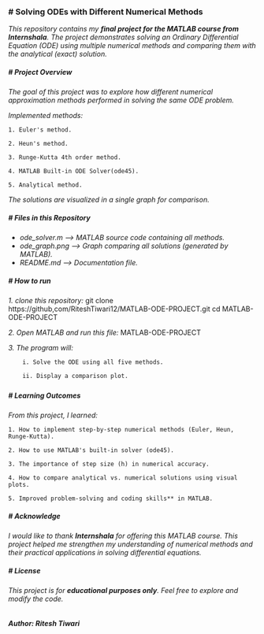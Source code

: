 ### **# Solving ODEs with Different Numerical Methods**



*This repository contains my **final project for the MATLAB course from Internshala**. The project demonstrates solving an Ordinary Differential Equation (ODE) using multiple numerical methods and comparing them with the analytical (exact) solution.*



##### **# Project Overview**



*The goal of this project was to explore how different numerical approximation methods performed in solving the same ODE problem.*



*Implemented methods:*

	1. Euler's method.

	2. Heun's method.

	3. Runge-Kutta 4th order method.

	4. MATLAB Built-in ODE Solver(ode45).

	5. Analytical method.



*The solutions are visualized in a single graph for comparison.*



##### <b># Files in this Repository</b>



* *ode\_solver.m --> MATLAB source code containing all methods.*
* *ode\_graph.png --> Graph comparing all solutions (generated by MATLAB).*
* *README.md --> Documentation file.*



##### <b># How to run</b>



*1. clone this repository:* git clone https://github,com/RiteshTiwari12/MATLAB-ODE-PROJECT.git cd MATLAB-ODE-PROJECT	

*2. Open MATLAB and run this file:* MATLAB-ODE-PROJECT

*3. The program will:*

		i. Solve the ODE using all five methods.

		ii. Display a comparison plot.

##### 

##### <b># Learning Outcomes</b>



*From this project, I learned:*

	1. How to implement step-by-step numerical methods (Euler, Heun, Runge-Kutta).

	2. How to use MATLAB's built-in solver (ode45).

	3. The importance of step size (h) in numerical accuracy.

	4. How to compare analytical vs. numerical solutions using visual plots.

	5. Improved problem-solving and coding skills** in MATLAB.



##### <b># Acknowledge</b>



*I would like to thank **Internshala** for offering this MATLAB course. This project helped me strengthen my understanding of numerical methods and their practical applications in solving differential equations.*



##### <b># License</b>



*This project is for **educational purposes only**. Feel free to explore and modify the code.*

###### 

###### <b>Author:  Ritesh Tiwari</b>



